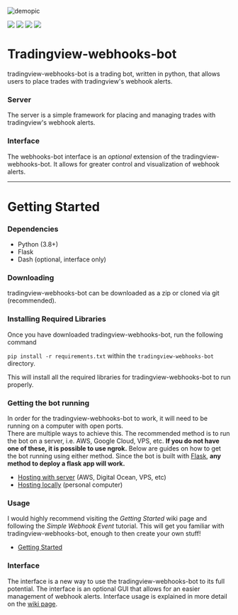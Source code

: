 ![demopic](img/logo.png)

![](https://img.shields.io/github/license/robswc/tradingview-webhooks-bot?style=for-the-badge)
![](https://img.shields.io/github/repo-size/robswc/tradingview-webhooks-bot?style=for-the-badge)
![](https://img.shields.io/github/commit-activity/y/robswc/tradingview-webhooks-bot?style=for-the-badge)
![](https://img.shields.io/twitter/follow/robswc?style=for-the-badge)




# Tradingview-webhooks-bot

tradingview-webhooks-bot is a trading bot, written in python, that allows users to place trades with tradingview's webhook alerts.

### Server

The server is a simple framework for placing and managing trades with tradingview's webhook alerts.

### Interface

The webhooks-bot interface is an *optional* extension of the tradingview-webhooks-bot.  It allows for greater control and visualization of webhook alerts.

---

# Getting Started

### Dependencies

* Python (3.8+)
* Flask
* Dash (optional, interface only)

### Downloading

tradingview-webhooks-bot can be downloaded as a zip or cloned via git (recommended).

### Installing Required Libraries

Once you have downloaded tradingview-webhooks-bot, run the following command 

`pip install -r requirements.txt` within the `tradingview-webhooks-bot` directory.

This will install all the required libraries for tradingview-webhooks-bot to run properly.

### Getting the bot running

In order for the tradingview-webhooks-bot to work, it will need to be running on a computer with open ports.  
There are multiple ways to achieve this. The recommended method is to run the bot on a server, i.e. AWS, Google Cloud, VPS, etc. 
**If you do not have one of these, it is possible to use ngrok.** Below are guides on how to get the bot running using either method.
Since the bot is built with [Flask](https://flask.palletsprojects.com/), **any method to deploy a flask app will work.**

* [Hosting with server](https://flask.palletsprojects.com/en/2.0.x/deploying/index.html) (AWS, Digital Ocean, VPS, etc)
* [Hosting locally](https://github.com/robswc/tradingview-webhooks-bot/wiki/Using-Ngrok) (personal computer)

### Usage

I would highly recommend visiting the *Getting Started* wiki page
and following the *Simple Webhook Event* tutorial.  This will get you
familiar with tradingview-webhooks-bot, enough to then create your own stuff!

* [Getting Started](https://github.com/robswc/tradingview-webhooks-bot/wiki/Getting-Started)

### Interface

The interface is a new way to use the tradingview-webhooks-bot to its full potential.  The interface is an optional GUI that allows for an easier management of webhook alerts.  Interface usage is explained in more detail on the [wiki page](https://github.com/robswc/tradingview-webhooks-bot/wiki/Interface-GUI).
